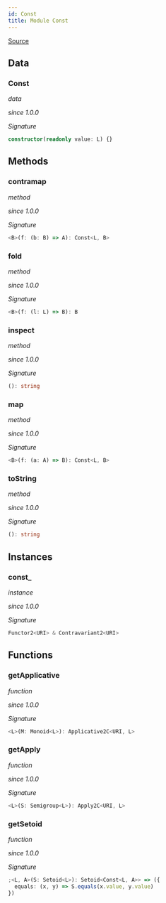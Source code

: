 ```yaml
---
id: Const
title: Module Const
---
```


[Source](https://github.com/gcanti/fp-ts/blob/master/src/Const.ts)

## Data

### Const

_data_

_since 1.0.0_

_Signature_

```ts
constructor(readonly value: L) {}
```

## Methods

### contramap

_method_

_since 1.0.0_

_Signature_

```ts
<B>(f: (b: B) => A): Const<L, B>
```

### fold

_method_

_since 1.0.0_

_Signature_

```ts
<B>(f: (l: L) => B): B
```

### inspect

_method_

_since 1.0.0_

_Signature_

```ts
(): string
```

### map

_method_

_since 1.0.0_

_Signature_

```ts
<B>(f: (a: A) => B): Const<L, B>
```

### toString

_method_

_since 1.0.0_

_Signature_

```ts
(): string
```

## Instances

### const\_

_instance_

_since 1.0.0_

_Signature_

```ts
Functor2<URI> & Contravariant2<URI>
```

## Functions

### getApplicative

_function_

_since 1.0.0_

_Signature_

```ts
<L>(M: Monoid<L>): Applicative2C<URI, L>
```

### getApply

_function_

_since 1.0.0_

_Signature_

```ts
<L>(S: Semigroup<L>): Apply2C<URI, L>
```

### getSetoid

_function_

_since 1.0.0_

_Signature_

```ts
;<L, A>(S: Setoid<L>): Setoid<Const<L, A>> => ({
  equals: (x, y) => S.equals(x.value, y.value)
})
```
